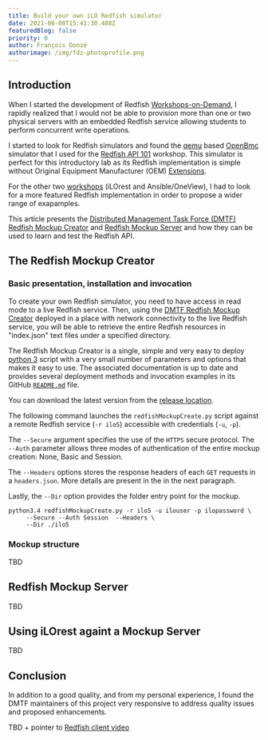 ```yaml
---
title: Build your own iLO Redfish simulator
date: 2021-06-08T15:41:30.488Z
featuredBlog: false
priority: 0
author: François Donzé
authorimage: /img/fdz-photoprofile.png
---
```

## Introduction

When I started the development of Redfish [Workshops-on-Demand](https://hackshack.hpedev.io/workshops), I rapidly realized that I would not be able to provision more than one or two physical servers with an embedded Redfish service allowing students to perform concurrent write operations.

I started to look for Redfish simulators and found the [qemu](https://www.qemu.org/) based [OpenBmc](https://github.com/openbmc/openbmc) simulator that I used for the [Redfish API 101](https://hackshack.hpedev.io/workshops) workshop. This simulator is perfect for this introductory lab as its Redfish implementation is simple without Original Equipment Manufacturer (OEM) [Extensions](https://redfish.dmtf.org/redfish/mockups/v1/1060).

For the other two [workshops](https://hackshack.hpedev.io/workshops) (iLOrest and Ansible/OneView), I had to look for a more featured Redfish implementation in order to propose a wider range of exapamples.

This article presents the [Distributed Management Task Force (DMTF)](https://redfish.dmtf.org/) [Redfish Mockup Creator](https://github.com/DMTF/Redfish-Mockup-Creator) and [Redfish Mockup Server](https://github.com/DMTF/Redfish-Mockup-Server) and how they can be used to learn and test the Redfish API.

## The Redfish Mockup Creator

### Basic presentation, installation and invocation

To create your own Redfish simulator, you need to have access in read mode to a live Redfish service. Then, using the [DMTF Redfish Mockup Creator](https://github.com/DMTF/Redfish-Mockup-Creator) deployed in a place with network connectivity to the live Redfish service, you will be able to retrieve the entire Redfish resources in "index.json" text files under a specified directory.

The Redfish Mockup Creator is a single, simple and very easy to deploy [python 3](https://www.python.org/downloads/) script with a very small number of parameters and options that makes it easy to use. The associated documentation is up to date and provides several deployment methods and invocation examples in its GitHub [`README.md`](https://github.com/DMTF/Redfish-Mockup-Creator#readme) file. 

You can download the latest version from the [release location](https://github.com/DMTF/Redfish-Mockup-Creator/releases/tag/1.1.1).




The following command launches the `redfishMockupCreate.py` script against a remote Redfish service (`-r ilo5`) accessible with credentials (`-u`, `-p`).

The `--Secure` argument specifies the use of the `HTTPS` secure protocol. The `--Auth` parameter allows three modes of authentication of the entire mockup creation: None, Basic and Session. 

The `--Headers` options stores the response headers of each `GET` requests in a `headers.json`. More details are present in the in the next paragraph.

Lastly, the `--Dir` option provides the folder entry point for the mockup. 

```shell
python3.4 redfishMockupCreate.py -r ilo5 -u ilouser -p ilopassword \
     --Secure --Auth Session  --Headers \
     --Dir ./ilo5
```
### Mockup structure

TBD

## Redfish Mockup Server

TBD

## Using iLOrest againt a Mockup Server

TBD

## Conclusion
In addition to a good quality, and from my personal experience, I found the DMTF maintainers of this project very responsive to address quality issues and proposed enhancements. 


TBD + pointer to [Redfish client video](https://youtu.be/ur9UKRV_0S8)
